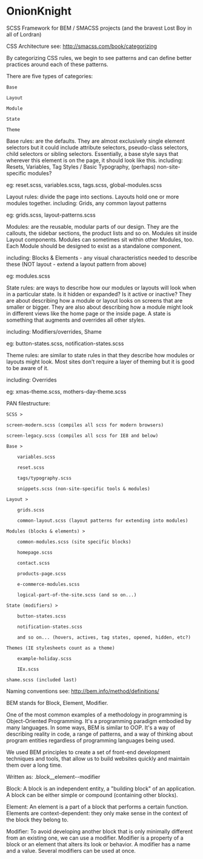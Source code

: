 OnionKnight
===========

SCSS Framework for BEM / SMACSS projects (and the bravest Lost Boy in all of Lordran)

CSS Architecture
see: http://smacss.com/book/categorizing

By categorizing CSS rules, we begin to see patterns and can define better practices around each of these patterns.

There are five types of categories:

    Base

    Layout

    Module

    State

    Theme


Base rules: are the defaults. They are almost exclusively single element selectors but it could include attribute selectors, pseudo-class selectors, child selectors or sibling selectors. Essentially, a base style says that wherever this element is on the page, it should look like this.
including: Resets, Variables, Tag Styles / Basic Typography, (perhaps) non-site-specific modules?

eg: reset.scss, variables.scss, tags.scss, global-modules.scss

Layout rules: divide the page into sections. Layouts hold one or more modules together.
including: Grids, any common layout patterns

eg: grids.scss, layout-patterns.scss

Modules: are the reusable, modular parts of our design. They are the callouts, the sidebar sections, the product lists and so on. Modules sit inside Layout components. Modules can sometimes sit within other Modules, too. Each Module should be designed to exist as a standalone component.

including: Blocks & Elements - any visual characteristics needed to describe these (NOT layout - extend a layout pattern from above)

eg: modules.scss

State rules: are ways to describe how our modules or layouts will look when in a particular state. Is it hidden or expanded? Is it active or inactive? They are about describing how a module or layout looks on screens that are smaller or bigger. They are also about describing how a module might look in different views like the home page or the inside page. A state is something that augments and overrides all other styles.

including: Modifiers/overrides, Shame

eg: button-states.scss, notification-states.scss

Theme rules: are similar to state rules in that they describe how modules or layouts might look. Most sites don’t require a layer of theming but it is good to be aware of it.

including: Overrides

eg: xmas-theme.scss, mothers-day-theme.scss

PAN filestructure:

    SCSS >

    screen-modern.scss (compiles all scss for modern browsers)

    screen-legacy.scss (compiles all scss for IE8 and below)

    Base >

        variables.scss

        reset.scss

        tags/typography.scss

        snippets.scss (non-site-specific tools & modules)

    Layout >

        grids.scss

        common-layout.scss (layout patterns for extending into modules)

    Modules (blocks & elements) >

        common-modules.scss (site specific blocks)

        homepage.scss

        contact.scss

        products-page.scss

        e-commerce-modules.scss

        logical-part-of-the-site.scss (and so on...)

    State (modifiers) >

        button-states.scss

        notification-states.scss

        and so on... (hovers, actives, tag states, opened, hidden, etc?)

    Themes (IE stylesheets count as a theme)

        example-holiday.scss

        IEx.scss

    shame.scss (included last)




Naming conventions
see: http://bem.info/method/definitions/

BEM stands for Block, Element, Modifier.

One of the most common examples of a methodology in programming is Object-Oriented Programming. It's a programming paradigm embodied by many languages. In some ways, BEM is similar to OOP. It's a way of describing reality in code, a range of patterns, and a way of thinking about program entities regardless of programming languages being used.

We used BEM principles to create a set of front-end development techniques and tools, that allow us to build websites quickly and maintain them over a long time.

Written as:
.block__element--modifier

Block: A block is an independent entity, a "building block" of an application. A block can be either simple or compound (containing other blocks).

Element: An element is a part of a block that performs a certain function. Elements are context-dependent: they only make sense in the context of the block they belong to.

Modifier: To avoid developing another block that is only minimally different from an existing one, we can use a modifier.  Modifier is a property of a block or an element that alters its look or behavior. A modifier has a name and a value. Several modifiers can be used at once.



